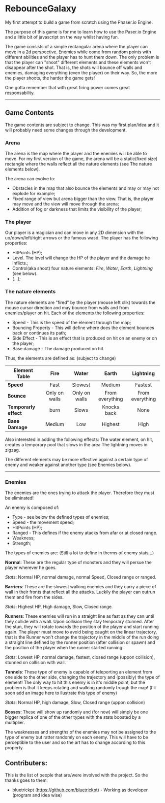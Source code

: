 # RebounceGalaxy

My first attempt to build a game from scratch using the Phaser.io Engine.

The purpose of this game is for me to learn how to use the Paser.io Engine and a little bit of javascript on the way whilst having fun.

The game consists of a simple rectangular arena where the player can move in a 2d perspective. Enemies while come from random points with different abilities and the player has to hunt them down. The only problem is that the player can "shoot" different elements and these elements won't disappear after the shot. That is, the shots will bounce off walls and enemies, damaging everything (even the player) on their way. So, the more the player shoots, the harder the game gets!

One gotta remember that with great firing power comes great responsability.

***

## Game Contents
The game contents are subject to change. This was my first plan/idea and it will probably need some changes through the development.

### Arena

The arena is the map where the player and the enemies will be able to move.
For my first version of the game, the arena will be a static(fixed size) rectangle where the walls reflect all the nature elements (see The nature elements below).

The arena can evolve to:
* Obstacles in the map that also bounce the elements and may or may not explode for example;
* Fixed range of view but arena bigger than the view. That is, the player may move and the view will move through the arena;
* Addition of fog or darkness that limits the visibility of the player;

### The player

Our player is a magician and can move in any 2D dimension with the uo/down/left/right arrows or the famous wasd. The player has the following properties:
* HitPoints (HP);
* Level. The level will change the HP of the player and the damage he inflicts.;
* Control(aka shoot) four nature elements: *Fire*, *Water*, *Earth*, *Lightning* (see below).
* (...);

### The nature elements

The nature elements are "fired" by the player (mouse left clik) towards the mouse cursor direction and may bounce from walls and from enemies/player on hit. Each of the elements the following properties:

* Speed - This is the speed of the element through the map;
* Bouncing Property - This will define where does the element bounces back or continues its path;
* Side Effect - This is an effect that is produced on hit on an enemy or on the player;
* Base damage - The damage produced on hit.

Thus, the elements are defined as: (subject to change)

| Element Table       | Fire          | Water         | Earth           | Lightning	  |
|   -------------     | :-----------: | :---:         | :---:           | :---:		  |
|**Speed**            | Fast          | Slowest       | Medium          | Fastest	  |
|**Bounce**           | Only on walls | Only on walls | From everything | From everything |
|**Temporarly effect**| burn          | Slows         | Knocks back     | None		  |
|**Base Damage**      | Medium        | Low           | Highest         | High		  |

Also interested in adding the following effects:
The water element, on hit, creates a temporary pool that slows in the area
The lightning moves in zigzag.

The different elements may be more effective against a certain type of enemy and weaker against another type (see Enemies below).

***

### Enemies

The enemies are the ones trying to attack the player. Therefore they must be eliminated!

An enemy is composed of:
* Type - see below the defined types of enemies;
* Speed - the movement speed;
* HitPoints (HP);
* Ranged - This defines if the enemy atacks from afar or at closed range.
* Weakness;
* Strength;

The types of enemies are: (Still a lot to define in therms of enemy stats...)

**Normal**: These are the regular type of monsters and they will persue the player wherever he goes.

*Stats*: Normal HP, normal damage, normal Speed, Closed range or ranged.

**Barriers**: These are the slowest walking enemies and they carry a piece of wall in their fronts that reflect all the attacks. Luckily the player can outrun them and fire from the sides.

*Stats*: Highest HP, High damage, Slow, Closed range.

**Runners**: These enemies will run in a straight line as fast as they can until they collide with a wall. Upon collision they stay temporary stunned. After the stun, they will rotate towards the position of the player and start running again. The player must move to avoid being caught on the linear trajectory, that is the Runner won't change the trajectory in the middle of the run doing a straight line defined by the runner position (after collision or spawn) and the position of the player when the runner started running.

*Stats*: Lowest HP, normal damage, fastest, closed range (uppon collision), stunned on collision with wall.

**Tunnels**: These type of enemy is capable of teleporting an element from one side to the other side, changing the trajectory and (possibly) the type of element! The only way to hit this enemy is in it's middle point, but the problem is that it keeps rotating and walking randomly trough the map! (I'll soon add an image here to ilustrate this type of enemy)

*Stats*: Normal HP, high damage, Slow, Closed range (uppon collision)

**Bosses**: These will show up randomly and (for now) will simply be one bigger replica of one of the other types with the stats boosted by a multiplier.

The weaknesses and strengths of the enemies may not be assigned to the type of enemy but ratter randomly on each enemy. This will have to be perceptible to the user and so the art has to change according to this property.

## Contributers:
This is the list of people that are/were involved with the project. So the thanks goes to them:
* bluetrickpt (https://github.com/bluetrickpt) - Working as developer (program and idea wise) 





